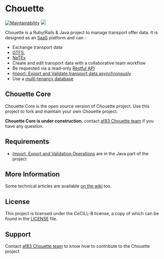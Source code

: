 # Chouette
[![Maintainability](https://api.codeclimate.com/v1/badges/f9680a36dcfd25d4f2cf/maintainability)](https://codeclimate.com/github/af83/chouette-core/maintainability) <a href="https://codeclimate.com/github/af83/chouette-core/test_coverage"><img src="https://api.codeclimate.com/v1/badges/f9680a36dcfd25d4f2cf/test_coverage" /></a>


Chouette is a Ruby/Rails & Java project to manage transport offer data. It is designed as an [SaaS](http://en.wikipedia.org/wiki/Software_as_a_service) platform and can :
* Exchange transport data
 * [GTFS](https://developers.google.com/transit/gtfs/reference?hl=fr),
 * [NeTEx](http://www.normes-donnees-tc.org/format-dechange/donnees-theoriques/netex/)
* Create and edit transport data with a collaborative team workflow
* Be requested via a read-only [Restful API](https://en.wikipedia.org/wiki/Representational_state_transfer)
* [Import, Export and Validate transport data asynchronously](http://github.com/af83/chouette-core-iev)
* Use a [multi-tenancy database](http://en.wikipedia.org/wiki/Multitenancy)

Chouette Core
------------

Chouette Core is the open source version of Chouette  project. Use this project to fork and maintain your own Chouette project.

**Chouette Core is under construction**, contact [af83 Chouette team](mailto:chouette-dev@af83.com) if you have any question.

Requirements
------------

* [Import, Export and Validation Operations](https://github.com/af83/chouette-core-iev) are in the Java part of the project

More Information
----------------

Some technical articles are available [on the wiki](../../wiki) too.

License
-------

This project is licensed under the CeCILL-B license, a copy of which can be found in the [LICENSE](./LICENSE.md) file.

Support
-------

Contact [af83 Chouette team](mailto:chouette-dev@af83.com) to know how to contribute to the Chouette project
